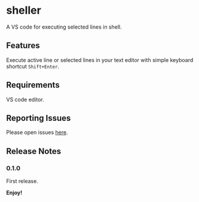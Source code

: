 # sheller 

A VS code for executing selected lines in shell.

## Features

Execute active line or selected lines in your text editor with simple keyboard shortcut `Shift+Enter`.

## Requirements

VS code editor.

## Reporting Issues

Please open issues [here](https://github.com/niyaz-ahmad/vscode-sheller/issues).

## Release Notes


### 0.1.0

First release.


**Enjoy!**
